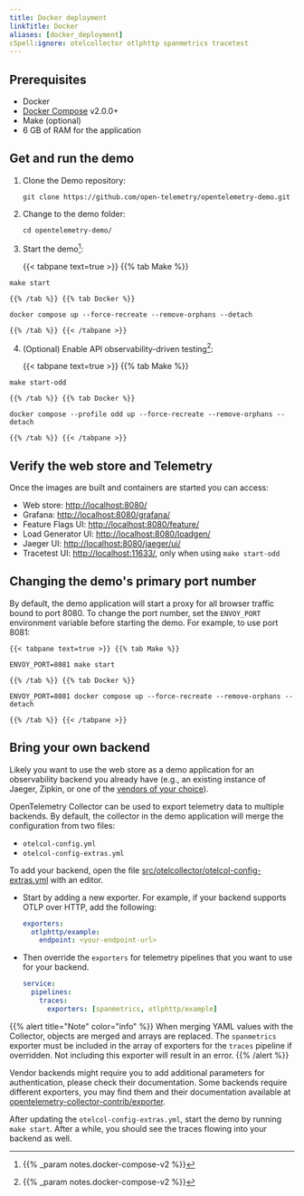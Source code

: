 ```yaml
---
title: Docker deployment
linkTitle: Docker
aliases: [docker_deployment]
cSpell:ignore: otelcollector otlphttp spanmetrics tracetest
---
```


<!-- markdownlint-disable code-block-style ol-prefix -->

## Prerequisites

- Docker
- [Docker Compose](https://docs.docker.com/compose/install/#install-compose)
  v2.0.0+
- Make (optional)
- 6 GB of RAM for the application

## Get and run the demo

1.  Clone the Demo repository:

    ```shell
    git clone https://github.com/open-telemetry/opentelemetry-demo.git
    ```

2.  Change to the demo folder:

    ```shell
    cd opentelemetry-demo/
    ```

3.  Start the demo[^1]:

    {{< tabpane text=true >}} {{% tab Make %}}

```shell
make start
```

    {{% /tab %}} {{% tab Docker %}}

```shell
docker compose up --force-recreate --remove-orphans --detach
```

    {{% /tab %}} {{< /tabpane >}}

4.  (Optional) Enable API observability-driven testing[^1]:

    {{< tabpane text=true >}} {{% tab Make %}}

```shell
make start-odd
```

    {{% /tab %}} {{% tab Docker %}}

```shell
docker compose --profile odd up --force-recreate --remove-orphans --detach
```

    {{% /tab %}} {{< /tabpane >}}

## Verify the web store and Telemetry

Once the images are built and containers are started you can access:

- Web store: <http://localhost:8080/>
- Grafana: <http://localhost:8080/grafana/>
- Feature Flags UI: <http://localhost:8080/feature/>
- Load Generator UI: <http://localhost:8080/loadgen/>
- Jaeger UI: <http://localhost:8080/jaeger/ui/>
- Tracetest UI: <http://localhost:11633/>, only when using `make start-odd`

## Changing the demo's primary port number

By default, the demo application will start a proxy for all browser traffic
bound to port 8080. To change the port number, set the `ENVOY_PORT` environment
variable before starting the demo. For example, to use port 8081:

    {{< tabpane text=true >}} {{% tab Make %}}

```shell
ENVOY_PORT=8081 make start
```

    {{% /tab %}} {{% tab Docker %}}

```shell
ENVOY_PORT=8081 docker compose up --force-recreate --remove-orphans --detach
```

    {{% /tab %}} {{< /tabpane >}}

## Bring your own backend

Likely you want to use the web store as a demo application for an observability
backend you already have (e.g., an existing instance of Jaeger, Zipkin, or one
of the [vendors of your choice](/ecosystem/vendors/)).

OpenTelemetry Collector can be used to export telemetry data to multiple
backends. By default, the collector in the demo application will merge the
configuration from two files:

- `otelcol-config.yml`
- `otelcol-config-extras.yml`

To add your backend, open the file
[src/otelcollector/otelcol-config-extras.yml](https://github.com/open-telemetry/opentelemetry-demo/blob/main/src/otelcollector/otelcol-config-extras.yml)
with an editor.

- Start by adding a new exporter. For example, if your backend supports OTLP
  over HTTP, add the following:

  ```yaml
  exporters:
    otlphttp/example:
      endpoint: <your-endpoint-url>
  ```

- Then override the `exporters` for telemetry pipelines that you want to use for
  your backend.

  ```yaml
  service:
    pipelines:
      traces:
        exporters: [spanmetrics, otlphttp/example]
  ```

{{% alert title="Note" color="info" %}} When merging YAML values with the
Collector, objects are merged and arrays are replaced. The `spanmetrics`
exporter must be included in the array of exporters for the `traces` pipeline if
overridden. Not including this exporter will result in an error. {{% /alert %}}

Vendor backends might require you to add additional parameters for
authentication, please check their documentation. Some backends require
different exporters, you may find them and their documentation available at
[opentelemetry-collector-contrib/exporter](https://github.com/open-telemetry/opentelemetry-collector-contrib/tree/main/exporter).

After updating the `otelcol-config-extras.yml`, start the demo by running
`make start`. After a while, you should see the traces flowing into your backend
as well.

[^1]: {{% _param notes.docker-compose-v2 %}}
